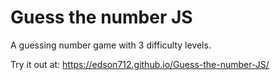 # Guess the number JS
A guessing number game with 3 difficulty levels.

Try it out at: https://edson712.github.io/Guess-the-number-JS/
